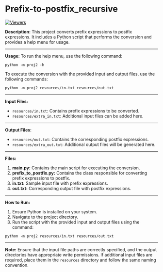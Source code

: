 # Prefix-to-postfix_recursive

[![Viewers](https://hits.sh/github.com/vtangstastic/prefix-to-postfix_recursive.svg)](https://hits.sh/github.com/vtangstastic/prefix-to-postfix_recursive/)


**Description:**
This project converts prefix expressions to postfix expressions. It includes a Python script that performs the conversion and provides a help menu for usage.

---

**Usage:**
To run the help menu, use the following command:
```
python -m proj2 -h
```

To execute the conversion with the provided input and output files, use the following commands:
```
python -m proj2 resources/in.txt resources/out.txt
```

---

**Input Files:**
- `resources/in.txt`: Contains prefix expressions to be converted.
- `resources/extra_in.txt`: Additional input files can be added here.

---

**Output Files:**
- `resources/out.txt`: Contains the corresponding postfix expressions.
- `resources/extra_out.txt`: Additional output files will be generated here.

---

**Files:**
1. **main.py:** Contains the main script for executing the conversion.
2. **prefix_to_postfix.py:** Contains the class responsible for converting prefix expressions to postfix.
3. **in.txt:** Sample input file with prefix expressions.
4. **out.txt:** Corresponding output file with postfix expressions.

---

**How to Run:**
1. Ensure Python is installed on your system.
2. Navigate to the project directory.
3. Run the script with the provided input and output files using the command:
```
python -m proj2 resources/in.txt resources/out.txt
```

---

**Note:**
Ensure that the input file paths are correctly specified, and the output directories have appropriate write permissions. If additional input files are required, place them in the `resources` directory and follow the same naming convention.
